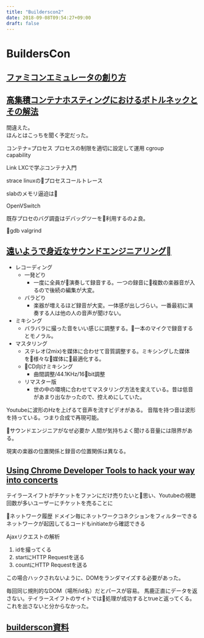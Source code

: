 ```yaml
---
title: "Builderscon2"
date: 2018-09-08T09:54:27+09:00
draft: false
---
```


# BuildersCon

## [ファミコンエミュレータの創り方](https://builderscon.io/tokyo/2018/session/5212a273-a1b8-4458-9ce6-621d136b24f1)

## [高集積コンテナホスティングにおけるボトルネックとその解法](https://builderscon.io/tokyo/2018/session/742b60e7-dfc4-4537-9ad2-81c4307974f7)

間違えた。  
ほんとはこっちを聞く予定だった。

コンテナ=プロセス
プロセスの制限を適切に設定して運用
cgroup  
capability

Link LXCで学ぶコンテナ入門

strace linuxのプロセスコールトレース

slabのメモリ逼迫は

OpenVSwitch

既存プロセのバグ調査はデバッグツーを利用するのよ良。

gdb
valgrind

## [遠いようで身近なサウンドエンジニアリング](https://builderscon.io/tokyo/2018/session/31dcf951-8ffa-4f50-9d87-f28e90c9651d)

- レコーディング
  - 一発どり
    - 一度に全員が演奏して録音する。一つの録音に複数の楽器音が入るので後続の編集が大変。
  - バラどり
    - 楽器が増えるほど録音が大変。一体感が出しづらい。一番最初に演奏する人は他の人の音声が聞けない。
- ミキシング
  - バラバラに撮った音をいい感じに調整する。一本のマイクで録音するとモノラル。
- マスタリング
  - ステレオ(2mix)を媒体に合わせて音質調整する。ミキシングした媒体を様々な媒体に最適化する。
  - CD向けミキシング
    - 曲間調整/44.1KHz/16bit調整
  - リマスター版
    - 世の中の環境に合わせてマスタリング方法を変えている。昔は低音があまり出なかったので、控えめにしていた。

Youtubeに波形のHzを上げるて音声を流すビデオがある。
音階を持つ音は波形を持っている。つまり合成で再現可能。

サウンドエンジニアがなぜ必要か
人間が気持ちよく聞ける音量には限界がある。

現実の楽器の位置関係と録音の位置関係は異なる。

## [Using Chrome Developer Tools to hack your way into concerts](https://builderscon.io/tokyo/2018/session/a9e04c66-219e-4d33-9315-f597b8f97829)

テイラースイフトがチケットをファンにだけ売りたいと思い、Youtubeの視聴回数が多いユーザーにチケットを売ることに

ネットワーク履歴
ドメイン毎にネットワークコネクションをフィルターできる
ネットワークが起因してるコードもinitiateから確認できる

Ajaxリクエストの解析

1. idを撮ってくる
2. startにHTTP Requestを送る
3. countにHTTP Requestを送る

この場合ハックされないように、DOMをランダマイズする必要があった。

毎回同じ規則的なDOM（場所/id名）だとパースが容易。
馬鹿正直にデータを返さない。テイラースイフトのサイトでは処理が成功するとtrueと返ってくる。これを出さないと分からなかった。

## [builderscon資料](https://qiita.com/kou-sy/items/f0a97c524148d7633abe)